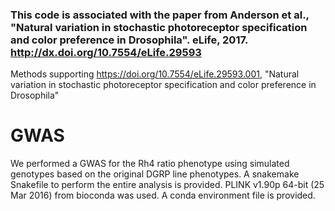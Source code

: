 

### This code is associated with the paper from Anderson et al., "Natural variation in stochastic photoreceptor specification and color preference in Drosophila". eLife, 2017. http://dx.doi.org/10.7554/eLife.29593


Methods supporting https://doi.org/10.7554/eLife.29593.001, "Natural variation in stochastic photoreceptor specification and color preference in Drosophila"

# GWAS

We performed a GWAS for the Rh4 ratio phenotype using simulated genotypes based on the original DGRP line phenotypes. 
A snakemake Snakefile to perform the entire analysis is provided. PLINK v1.90p 64-bit (25 Mar 2016) from bioconda was used. 
A conda environment file is provided.

